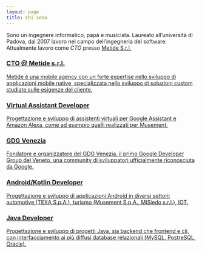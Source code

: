 ```yaml
---
layout: page
title: Chi sono
---
```


Sono un ingegnere informatico, papà e musicista. 
Laureato all’università di Padova, dal 2007 lavoro nel campo dell’ingegneria del software. Attualmente lavoro come *CTO* presso [Metide S.r.l.](https://www.metide.com/)

<!--
{% for item in site.data.settings.skills %}
## {{ item.title }}
![{{ item.title }}](/assets/img/{{ item.image}}.png){:height="80px" width="80px"}
{{ item.description }}
{% endfor %}
-->

<div class="timeline-container">
    <!--<h4>Timeline Style : Demo-1</h4>-->
    <div class="row">
        <div class="col-md-12">
            <div class="main-timeline">
                <a href="https://www.metide.com/" class="timeline" target="_blank">
                    <div class="timeline-icon"><i class="fa fa-rocket"></i></div>
                    <div class="timeline-content timeline-metide">
                        <h3 class="title">CTO @ Metide s.r.l.</h3>
                        <p class="description">
                            Metide è una mobile agency con un forte expertise nello sviluppo di applicazioni mobile native, specializzata nello sviluppo di soluzioni custom studiate sulle esigenze del cliente.
                        </p>
                    </div>
                </a>
                <a href="#" class="timeline">
                    <div class="timeline-icon"><i class="fa fa-google"></i></div>
                    <div class="timeline-content timeline-assistant">
                        <h3 class="title">Virtual Assistant Developer</h3>
                        <p class="description">
                            Progettazione e sviluppo di assistenti virtuali per Google Assistant e Amazon Alexa, come ad esempio quelli realizzati per Musement. 
                        </p>
                    </div>
                </a>
                <a href="https://www.facebook.com/gdgvenezia/" class="timeline" target="_blank">
                    <div class="timeline-icon"><i class="fa fa-globe"></i></div>
                    <div class="timeline-content timeline-gdg">
                        <h3 class="title">GDG Venezia</h3>
                        <p class="description">
                            Fondatore e organizzatore del GDG Venezia, il primo Google Developer Group del Veneto, una community di sviluppatori ufficialmente riconosciuta da Google.
                        </p>
                    </div>
                </a>
                <a href="#" class="timeline">
                    <div class="timeline-icon"><i class="fa fa-android"></i></div>
                    <div class="timeline-content timeline-android">
                        <h3 class="title">Android/Kotlin Developer</h3>
                        <p class="description">
                            Progettazione e sviluppo di applicazioni Android in diversi settori: automotive (TEXA S.p.A.), turismo (Musement S.p.A., MiSiedo s.r.l.), IOT.
                        </p>
                    </div>
                </a>
                <a href="#" class="timeline">
                    <div class="timeline-icon"><i class="fa fa-code"></i></div>
                    <div class="timeline-content timeline-java">
                        <h3 class="title">Java Developer</h3>
                        <p class="description">
                            Progettazione e sviluppo di progetti Java, sia backend che frontend e cli, con interfacciamento ai più diffusi database relazionali (MySQL, PostreSQL, Oracle).
                        </p>
                    </div>
                </a>
            </div>
        </div>
    </div>
</div>

